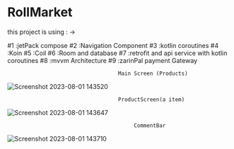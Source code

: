# RollMarket

this project is using : ->

#1 :jetPack compose 
#2 :Navigation Component
#3 :kotlin coroutines
#4 :Koin
#5 :Coil
#6 :Room and database
#7 :retrofit and api service with kotlin coroutines
#8 :mvvm Architecture
#9 :zarinPal payment Gateway

                                       Main Screen (Products)
   ![Screenshot 2023-08-01 143520](https://github.com/RamanKazemi1/RollMarket/assets/138365131/6bd42445-0113-409f-936e-6d30010b4fcd)


                                       ProductScreen(a item)
                                       
  ![Screenshot 2023-08-01 143647](https://github.com/RamanKazemi1/RollMarket/assets/138365131/1fe20bc7-7fa2-464b-821a-c81c733da0d1)

                                            CommentBar
  ![Screenshot 2023-08-01 143710](https://github.com/RamanKazemi1/RollMarket/assets/138365131/1b5605d7-c9d9-4802-ae2c-c1941b568949)
